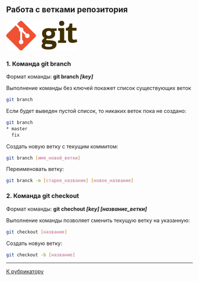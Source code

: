 ## Работа с ветками репозитория

[![К рубрикатору](./192px-Git-logo.svg.png)](../readme.md)

### 1. Команда **git branch**

Формат команды: **git branch *[key]***

Выполнение команды без ключей покажет список существующих веток

```bash
git branch
```
Если будет выведен пустой список, то никаких веток пока не создано:
```bash
git branch
* master
  fix
```
Создать новую ветку с текущим коммитом:
```bash
git branch [имя_новой_ветки]
```
Переименовать ветку:

```bash
git branck -m [старое_название] [новое_название]
```
### 2. Команда **git checkout**

Формат команды: **git chechout *[key] [название_ветки]***

Выполнение команды позволяет сменить текущую ветку на указанную:

```bash
git checkout [название]
```

Создать новую ветку:
```bash
git checkout -b [название]
```

---

[К рубрикатору](../readme.md)






